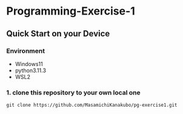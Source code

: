 # Programming-Exercise-1

## Quick Start on your Device

### Environment
- Windows11
- python3.11.3
- WSL2

### 1. clone this repository to your own local one
```
git clone https://github.com/MasamichiKanakubo/pg-exercise1.git
```

